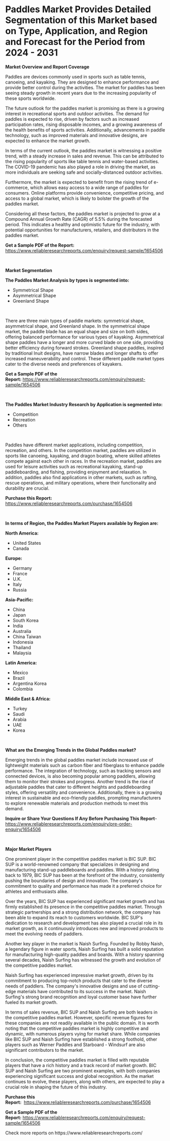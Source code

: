 <p><h1>Paddles Market Provides Detailed Segmentation of this Market based on Type, Application, and Region and Forecast for the Period from 2024 - 2031</h1></p><p><strong>Market Overview and Report Coverage</strong></p>
<p><p>Paddles are devices commonly used in sports such as table tennis, canoeing, and kayaking. They are designed to enhance performance and provide better control during the activities. The market for paddles has been seeing steady growth in recent years due to the increasing popularity of these sports worldwide. </p><p>The future outlook for the paddles market is promising as there is a growing interest in recreational sports and outdoor activities. The demand for paddles is expected to rise, driven by factors such as increased participation rates, rising disposable incomes, and a growing awareness of the health benefits of sports activities. Additionally, advancements in paddle technology, such as improved materials and innovative designs, are expected to enhance the market growth.</p><p>In terms of the current outlook, the paddles market is witnessing a positive trend, with a steady increase in sales and revenue. This can be attributed to the rising popularity of sports like table tennis and water-based activities. The COVID-19 pandemic has also played a role in driving the market, as more individuals are seeking safe and socially-distanced outdoor activities. </p><p>Furthermore, the market is expected to benefit from the rising trend of e-commerce, which allows easy access to a wide range of paddles for consumers. Online platforms provide convenience, competitive pricing, and access to a global market, which is likely to bolster the growth of the paddles market.</p><p>Considering all these factors, the paddles market is projected to grow at a Compound Annual Growth Rate (CAGR) of 5.5% during the forecasted period. This indicates a healthy and optimistic future for the industry, with potential opportunities for manufacturers, retailers, and distributors in the paddles market.</p></p>
<p><strong>Get a Sample PDF of the Report:</strong> <a href="https://www.reliableresearchreports.com/enquiry/request-sample/1654506">https://www.reliableresearchreports.com/enquiry/request-sample/1654506</a></p>
<p>&nbsp;</p>
<p><strong>Market Segmentation</strong></p>
<p><strong>The Paddles Market Analysis by types is segmented into:</strong></p>
<p><ul><li>Symmetrical Shape</li><li>Asymmetrical Shape</li><li>Greenland Shape</li></ul></p>
<p>&nbsp;</p>
<p><p>There are three main types of paddle markets: symmetrical shape, asymmetrical shape, and Greenland shape. In the symmetrical shape market, the paddle blade has an equal shape and size on both sides, offering balanced performance for various types of kayaking. Asymmetrical shape paddles have a longer and more curved blade on one side, providing better efficiency during forward strokes. Greenland shape paddles, inspired by traditional Inuit designs, have narrow blades and longer shafts to offer increased maneuverability and control. These different paddle market types cater to the diverse needs and preferences of kayakers.</p></p>
<p><strong>Get a Sample PDF of the Report:</strong>&nbsp;<a href="https://www.reliableresearchreports.com/enquiry/request-sample/1654506">https://www.reliableresearchreports.com/enquiry/request-sample/1654506</a></p>
<p>&nbsp;</p>
<p><strong>The Paddles Market Industry Research by Application is segmented into:</strong></p>
<p><ul><li>Competition</li><li>Recreation</li><li>Others</li></ul></p>
<p>&nbsp;</p>
<p><p>Paddles have different market applications, including competition, recreation, and others. In the competition market, paddles are utilized in sports like canoeing, kayaking, and dragon boating, where skilled athletes compete against each other in races. In the recreation market, paddles are used for leisure activities such as recreational kayaking, stand-up paddleboarding, and fishing, providing enjoyment and relaxation. In addition, paddles also find applications in other markets, such as rafting, rescue operations, and military operations, where their functionality and durability are crucial.</p></p>
<p><strong>Purchase this Report:</strong>&nbsp; <a href="https://www.reliableresearchreports.com/purchase/1654506">https://www.reliableresearchreports.com/purchase/1654506</a></p>
<p>&nbsp;</p>
<p><strong>In terms of Region, the Paddles Market Players available by Region are:</strong></p>
<p>
    <p> <strong> North America: </strong>
        <ul>
            <li>United States</li>
            <li>Canada</li>
        </ul>
        </p> 
    <p> <strong> Europe: </strong>
        <ul>
            <li>Germany</li>
            <li>France</li>
            <li>U.K.</li>
            <li>Italy</li>
            <li>Russia</li>
        </ul>
        </p> 
    <p> <strong> Asia-Pacific: </strong>
        <ul>
            <li>China</li>
            <li>Japan</li>
            <li>South Korea</li>
            <li>India</li>
            <li>Australia</li>
            <li>China Taiwan</li>
            <li>Indonesia</li>
            <li>Thailand</li>
            <li>Malaysia</li>
        </ul>
        </p> 
    <p> <strong> Latin America: </strong>
        <ul>
            <li>Mexico</li>
            <li>Brazil</li>
            <li>Argentina Korea</li>
            <li>Colombia</li>
        </ul>
        </p> 
    <p> <strong> Middle East & Africa: </strong>
        <ul>
            <li>Turkey</li>
            <li>Saudi</li>
            <li>Arabia</li>
            <li>UAE</li>
            <li>Korea</li>
        </ul>
    </p>
    </p>
<p>&nbsp;</p>
<p><strong>What are the Emerging Trends in the Global Paddles market?</strong></p>
<p><p>Emerging trends in the global paddles market include increased use of lightweight materials such as carbon fiber and fiberglass to enhance paddle performance. The integration of technology, such as tracking sensors and connected devices, is also becoming popular among paddlers, allowing them to monitor their strokes and progress. Another trend is the rise of adjustable paddles that cater to different heights and paddleboarding styles, offering versatility and convenience. Additionally, there is a growing interest in sustainable and eco-friendly paddles, prompting manufacturers to explore renewable materials and production methods to meet this demand.</p></p>
<p><strong>Inquire or Share Your Questions If Any Before Purchasing This Report</strong>- <a href="https://www.reliableresearchreports.com/enquiry/pre-order-enquiry/1654506">https://www.reliableresearchreports.com/enquiry/pre-order-enquiry/1654506</a></p>
<p>&nbsp;</p>
<p><strong>Major Market Players</strong></p>
<p><p>One prominent player in the competitive paddles market is BIC SUP. BIC SUP is a world-renowned company that specializes in designing and manufacturing stand-up paddleboards and paddles. With a history dating back to 1979, BIC SUP has been at the forefront of the industry, consistently pushing the boundaries of design and innovation. The company's commitment to quality and performance has made it a preferred choice for athletes and enthusiasts alike.</p><p>Over the years, BIC SUP has experienced significant market growth and has firmly established its presence in the competitive paddles market. Through strategic partnerships and a strong distribution network, the company has been able to expand its reach to customers worldwide. BIC SUP's dedication to research and development has also played a crucial role in its market growth, as it continuously introduces new and improved products to meet the evolving needs of paddlers.</p><p>Another key player in the market is Naish Surfing. Founded by Robby Naish, a legendary figure in water sports, Naish Surfing has built a solid reputation for manufacturing high-quality paddles and boards. With a history spanning several decades, Naish Surfing has witnessed the growth and evolution of the competitive paddles market.</p><p>Naish Surfing has experienced impressive market growth, driven by its commitment to producing top-notch products that cater to the diverse needs of paddlers. The company's innovative designs and use of cutting-edge materials have contributed to its success in the market. Naish Surfing's strong brand recognition and loyal customer base have further fueled its market growth.</p><p>In terms of sales revenue, BIC SUP and Naish Surfing are both leaders in the competitive paddles market. However, specific revenue figures for these companies are not readily available in the public domain. It is worth noting that the competitive paddles market is highly competitive and dynamic, with numerous players vying for market share. While companies like BIC SUP and Naish Surfing have established a strong foothold, other players such as Werner Paddles and Starboard - Windsurf are also significant contributors to the market.</p><p>In conclusion, the competitive paddles market is filled with reputable players that have a rich history and a track record of market growth. BIC SUP and Naish Surfing are two prominent examples, with both companies experiencing significant success and global recognition. As the market continues to evolve, these players, along with others, are expected to play a crucial role in shaping the future of this industry.</p></p>
<p><strong>Purchase this Report:</strong>&nbsp;&nbsp;<a href="https://www.reliableresearchreports.com/purchase/1654506">https://www.reliableresearchreports.com/purchase/1654506</a></p>
<p></p>
<p><strong>Get a Sample PDF of the Report:</strong>&nbsp;<a href="https://www.reliableresearchreports.com/enquiry/request-sample/1654506">https://www.reliableresearchreports.com/enquiry/request-sample/1654506</a></p>
<p>Check more reports on https://www.reliableresearchreports.com/</p>